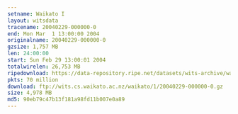 ```yaml
---
setname: Waikato I
layout: witsdata
tracename: 20040229-000000-0
end: Mon Mar  1 13:00:00 2004
originalname: 20040229-000000-0
gzsize: 1,757 MB
len: 24:00:00
start: Sun Feb 29 13:00:01 2004
totalwirelen: 26,753 MB
ripedownload: https://data-repository.ripe.net/datasets/wits-archive/waikato/1/20040229-000000-0.gz
pkts: 70 million
download: ftp://wits.cs.waikato.ac.nz/waikato/1/20040229-000000-0.gz
size: 4,978 MB
md5: 90eb79c47b13f181a98fd11b007e0a89
---
```


